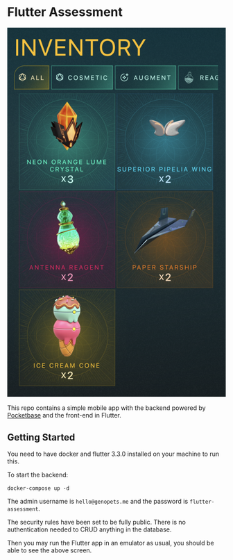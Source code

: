 # Flutter Assessment

![App Screenshot](screenshot.png)

This repo contains a simple mobile app with the backend powered by [Pocketbase](https://pocketbase.io) and the front-end in Flutter.

## Getting Started

You need to have docker and flutter 3.3.0 installed on your machine to run this.

To start the backend:

```
docker-compose up -d
```

The admin username is `hello@genopets.me` and the password is `flutter-assessment`.

The security rules have been set to be fully public. There is no authentication needed to CRUD anything in the database.

Then you may run the Flutter app in an emulator as usual, you should be able to see the above screen.
